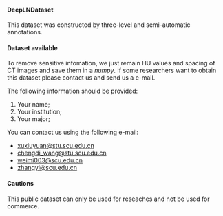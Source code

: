 #### DeepLNDataset
This dataset was constructed by three-level and semi-automatic annotations.


#### Dataset available
To remove sensitive infomation, we just remain HU values and spacing of CT images
and save them in a *numpy*. If some researchers want to obtain this dataset please
contact us and send us a e-mail.

The following information should be provided:
1. Your name;
2. Your institution;
3. Your major;

You can contact us using the following e-mail:
- xuxiuyuan@stu.scu.edu.cn
- chengdi_wang@stu.scu.edu.cn
- weimi003@scu.edu.cn
- zhangyi@scu.edu.cn

#### Cautions
This public dataset can only be used for reseaches and not be used for commerce.
